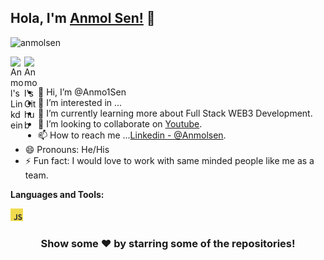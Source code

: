 ## Hola, I'm [Anmol Sen!](https://github.com/Anmo1Sen/) 👋

<p align="left"> <img src="https://komarev.com/ghpvc/?username=iampawan&label=Views&color=blue&style=plastic" alt="anmolsen" /> </p>


<a href="https://www.linkedin.com/in/anmol-sen-603836126">
  <img align="left" alt="Anmol's Linkdein" width="22px" src="https://cdn.jsdelivr.net/npm/simple-icons@v3/icons/linkedin.svg" />
</a>
<a href="https://github.com/Anmo1Sen">
  <img align="left" alt="Anmol's Github" width="22px" src="https://cdn.jsdelivr.net/npm/simple-icons@v3/icons/github.svg" />
</a>

<br/>
<br/>

- 👋 Hi, I’m @Anmo1Sen
- 👀 I’m interested in ...
- 🌱 I’m currently learning more about Full Stack WEB3 Development.
- 👯 I’m looking to collaborate on [Youtube](https://www.youtube.com/channel/UC1R-hSoUVH9p3NpYf5gfrGw).
- 📫 How to reach me ...[Linkedin - @Anmolsen](https://www.linkedin.com/in/anmol-sen-603836126).
- 😄 Pronouns: He/His
- ⚡ Fun fact: I would love to work with same minded people like me as a team.
<!---
Anmo1Sen/Anmo1Sen is a ✨ special ✨ repository because its `README.md` (this file) appears on your GitHub profile.
You can click the Preview link to take a look at your changes.
--->
**Languages and Tools:**  

<code><img height="20" src="https://raw.githubusercontent.com/github/explore/80688e429a7d4ef2fca1e82350fe8e3517d3494d/topics/javascript/javascript.png"></code>



<div align="center">

### Show some ❤️ by starring some of the repositories!

</div>
